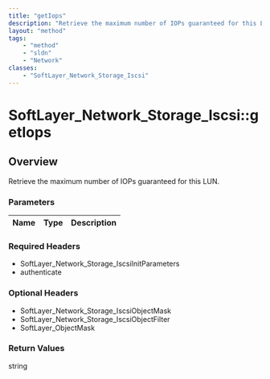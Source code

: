 ```yaml
---
title: "getIops"
description: "Retrieve the maximum number of IOPs guaranteed for this LUN."
layout: "method"
tags:
    - "method"
    - "sldn"
    - "Network"
classes:
    - "SoftLayer_Network_Storage_Iscsi"
---
```

# SoftLayer_Network_Storage_Iscsi::getIops
## Overview 
Retrieve the maximum number of IOPs guaranteed for this LUN.

### Parameters 
|Name | Type | Description |
| --- | --- | --- |


### Required Headers
* SoftLayer_Network_Storage_IscsiInitParameters
* authenticate

### Optional Headers
* SoftLayer_Network_Storage_IscsiObjectMask
* SoftLayer_Network_Storage_IscsiObjectFilter
* SoftLayer_ObjectMask

### Return Values
string


